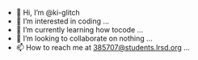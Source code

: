 - 👋 Hi, I’m @ki-glitch
- 👀 I’m interested in coding ...
- 🌱 I’m currently learning how tocode ...
- 💞️ I’m looking to collaborate on nothing ...
- 📫 How to reach me at 385707@students.lrsd.org ...

<!---
ki-glitch/ki-glitch is a ✨ special ✨ repository because its `README.md` (this file) appears on your GitHub profile.
You can click the Preview link to take a look at your changes.
--->
